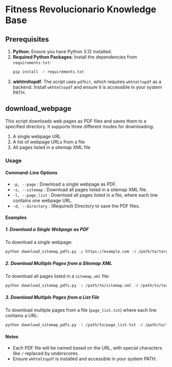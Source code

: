 
# Fitness Revolucionario Knowledge Base

## Prerequisites

1. **Python**: Ensure you have Python 3.12 installed.
2. **Required Python Packages**: Install the dependencies from `requirements.txt`:
   ```bash
   pip install -r requirements.txt
   ```
3. **wkhtmltopdf**: The script uses `pdfkit`, which requires `wkhtmltopdf` as a backend. Install `wkhtmltopdf` and ensure it is accessible in your system PATH.

## download_webpage

This script downloads web pages as PDF files and saves them to a specified directory. It supports three different modes for downloading:
1. A single webpage URL
2. A list of webpage URLs from a file
3. All pages listed in a sitemap XML file

### Usage

#### Command-Line Options

- `-p, --page` : Download a single webpage as PDF.
- `-s, --sitemap` : Download all pages listed in a sitemap XML file.
- `-l, --page_list` : Download all pages listed in a file, where each line contains one webpage URL.
- `-d, --directory` : (Required) Directory to save the PDF files.

#### Examples

##### 1. Download a Single Webpage as PDF

To download a single webpage:
```bash
python download_sitemap_pdfs.py -p https://example.com -d /path/to/target_directory
```

##### 2. Download Multiple Pages from a Sitemap XML

To download all pages listed in a `sitemap.xml` file:
```bash
python download_sitemap_pdfs.py -s /path/to/sitemap.xml -d /path/to/target_directory
```

##### 3. Download Multiple Pages from a List File

To download multiple pages from a file (`page_list.txt`) where each line contains a URL:
```bash
python download_sitemap_pdfs.py -l /path/to/page_list.txt -d /path/to/target_directory
```

#### Notes

- Each PDF file will be named based on the URL, with special characters like `/` replaced by underscores.
- Ensure `wkhtmltopdf` is installed and accessible in your system PATH.

